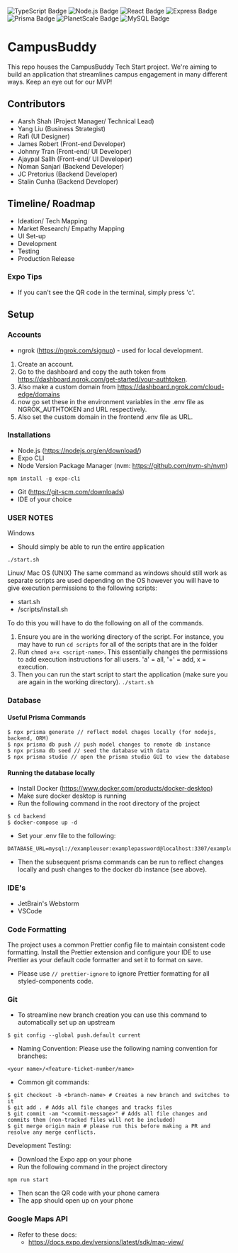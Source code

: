 
![TypeScript Badge](https://img.shields.io/badge/TypeScript-3178C6?logo=typescript&logoColor=fff&style=for-the-badge)
![Node.js Badge](https://img.shields.io/badge/Node.js-393?logo=nodedotjs&logoColor=fff&style=for-the-badge)
![React Badge](https://img.shields.io/badge/React-61DAFB?logo=react&logoColor=000&style=for-the-badge)
![Express Badge](https://img.shields.io/badge/Express-000?logo=express&logoColor=fff&style=for-the-badge)
![Prisma Badge](https://img.shields.io/badge/Prisma-2D3748?logo=prisma&logoColor=fff&style=for-the-badge)
![PlanetScale Badge](https://img.shields.io/badge/PlanetScale-000?logo=planetscale&logoColor=fff&style=for-the-badge)
![MySQL Badge](https://img.shields.io/badge/MySQL-4479A1?logo=mysql&logoColor=fff&style=for-the-badge)


# CampusBuddy

This repo houses the CampusBuddy Tech Start project. We're aiming to build an application that streamlines campus engagement in many different ways. Keep an eye out for our MVP!

## Contributors
- Aarsh Shah (Project Manager/ Technical Lead)
- Yang Liu (Business Strategist)
- Rafi (UI Designer)
- James Robert (Front-end Developer)
- Johnny Tran (Front-end/ UI Developer)
- Ajaypal Sallh (Front-end/ UI Developer)
- Noman Sanjari (Backend Developer)
- JC Pretorius (Backend Developer)
- Stalin Cunha (Backend Developer)

## Timeline/ Roadmap
- Ideation/ Tech Mapping
- Market Research/ Empathy Mapping
- UI Set-up
- Development
- Testing
- Production Release


### Expo Tips
- If you can't see the QR code in the terminal, simply press 'c'.

## Setup

### Accounts
- ngrok (https://ngrok.com/signup) - used for local development.
1. Create an account. 
2. Go to the dashboard and copy the auth token from https://dashboard.ngrok.com/get-started/your-authtoken.
3. Also make a custom domain from https://dashboard.ngrok.com/cloud-edge/domains
4. now go set these in the environment variables in the .env file as NGROK_AUTHTOKEN and URL respectively.
5. Also set the custom domain in the frontend .env file as URL.


### Installations
- Node.js (https://nodejs.org/en/download/)
- Expo CLI
- Node Version Package Manager (nvm: https://github.com/nvm-sh/nvm)
```
npm install -g expo-cli
```
- Git (https://git-scm.com/downloads)
- IDE of your choice

### USER NOTES

Windows
- Should simply be able to run the entire application
```
./start.sh
```

Linux/ Mac OS (UNIX)
The same command as windows should still work as separate scripts are used depending on the OS however you will have to give execution permissions to the following scripts:
- start.sh
- /scripts/install.sh

To do this you will have to do the following on all of the commands.
1. Ensure you are in the working directory of the script. For instance, you may have to run ```cd scripts``` for all of the scripts that are in the folder
2. Run ```chmod a+x <script-name>```. This essentially changes the permissions to add execution instructions for all users. 'a' = all, '+' = add, x = execution.
3. Then you can run the start script to start the application (make sure you are again in the working directory). ```./start.sh```


### Database

#### Useful Prisma Commands
```
$ npx prisma generate // reflect model chages locally (for nodejs, backend, ORM)
$ npx prisma db push // push model changes to remote db instance
$ npx prisma db seed // seed the database with data
$ npx prisma studio // open the prisma studio GUI to view the database
```

#### Running the database locally
- Install Docker (https://www.docker.com/products/docker-desktop)
- Make sure docker desktop is running
- Run the following command in the root directory of the project
```
$ cd backend
$ docker-compose up -d
```
- Set your .env file to the following:
```
DATABASE_URL=mysql://exampleuser:examplepassword@localhost:3307/exampledb
```
- Then the subsequent prisma commands can be run to reflect changes locally and push changes to the docker db instance (see above).

### IDE's

- JetBrain's Webstorm
- VSCode

### Code Formatting

The project uses a common Prettier config file to maintain consistent code formatting. Install the Prettier extension and configure your IDE to use Prettier as your default code formatter and set it to format on save.
- Please use `// prettier-ignore` to ignore Prettier formatting for all styled-components code.

### Git

- To streamline new branch creation you can use this command to automatically set up an upstream
```
$ git config --global push.default current
```

- Naming Convention:
Please use the following naming convention for branches:
```
<your name>/<feature-ticket-number/name>
```

- Common git commands:
```
$ git checkout -b <branch-name> # Creates a new branch and switches to it
$ git add . # Adds all file changes and tracks files
$ git commit -am "<commit-message>" # Adds all file changes and commits them (non-tracked files will not be included)
$ git merge origin main # please run this before making a PR and resolve any merge conflicts.
```


Development Testing:

- Download the Expo app on your phone
- Run the following command in the project directory
```
npm run start
```
- Then scan the QR code with your phone camera
- The app should open up on your phone

### Google Maps API
- Refer to these docs:
  - https://docs.expo.dev/versions/latest/sdk/map-view/


